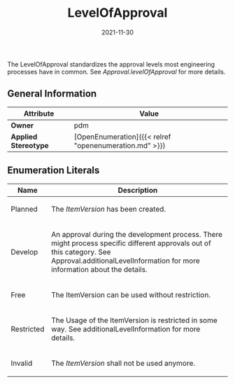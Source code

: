 ﻿---
title: LevelOfApproval
toc: false
type: specs
date: "2021-11-30"
draft: false
specification: VEC
version: 2.0.0-rc1
documentType: "Recommendation"
elementType: Class
classes:
  - LevelOfApproval
menu_name: vec-2.0.0-rc1
---
<p> The&#160;LevelOfApproval standardizes the approval levels most engineering processes have in common. See <i>Approval.levelOfApproval </i>for more details.      </p>

## General Information

| Attribute               | Value |
|-------------------------|-------|
| **Owner**               | pdm |
| **Applied Stereotype**  | [OpenEnumeration]({{< relref "openenumeration.md" >}})<br/>  |

## Enumeration Literals
| Name          | **Description** |
|---------------|-----------------|
| Planned | <p> The <i>ItemVersion</i> has been created.      </p> |
| Develop | <p> An approval during the development process. There might process specific different approvals out of this category. See Approval.additionalLevelInformation for more information about the details.      </p> |
| Free | <p> The ItemVersion can be used without restriction.      </p> |
| Restricted | <p> The Usage of the ItemVersion is restricted in some way. See additionalLevelInformation for more details.      </p> |
| Invalid | <p> The <i>ItemVersion</i> shall not be used anymore.      </p> |
